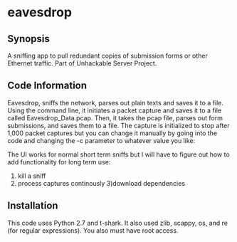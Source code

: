 # eavesdrop

 ## Synopsis
A sniffing app to pull redundant copies of submission forms or 
other Ethernet traffic. Part of Unhackable Server Project. 

## Code Information

Eavesdrop, sniffs the network, parses out plain texts and saves it to a file.
    Using the command line, it initiates a packet capture and saves it to a file called Eavesdrop_Data.pcap.
Then, it takes the pcap file, parses out form submissions, and saves them to a file. The capture is initialized to stop
 after 1,000 packet captures but you can change it manually by going into the code and changing the -c parameter 
 to whatever value you like:
 
The UI works for normal short term sniffs but I will have to figure out how to add functionality for long term use:
1) kill a sniff
2) process captures continously
3)download dependencies


## Installation

This code uses Python 2.7 and t-shark. It also used zlib, scappy,
os, and re (for regular expressions). You also must have root access.
